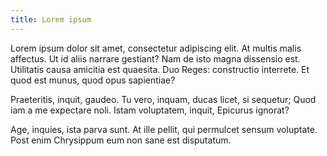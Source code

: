 ```yaml
---
title: Lorem ipsum
---
```

Lorem ipsum dolor sit amet, consectetur adipiscing elit. At multis malis affectus. Ut id aliis narrare gestiant? Nam de isto magna dissensio est. Utilitatis causa amicitia est quaesita. Duo Reges: constructio interrete. Et quod est munus, quod opus sapientiae? 

Praeteritis, inquit, gaudeo. Tu vero, inquam, ducas licet, si sequetur; Quod iam a me expectare noli. Istam voluptatem, inquit, Epicurus ignorat? 

Age, inquies, ista parva sunt. At ille pellit, qui permulcet sensum voluptate. Post enim Chrysippum eum non sane est disputatum.
